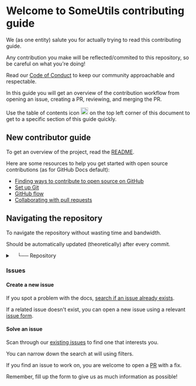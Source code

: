 # Welcome to SomeUtils contributing guide

We (as one entity) salute you for actually trying to read this contributing guide.

Any contribution you make will be reflected/commited to this repository, so be careful on what you're doing! 

Read our [Code of Conduct](./CODE_OF_CONDUCT.md) to keep our community approachable and respectable.

In this guide you will get an overview of the contribution workflow from opening an issue, creating a PR, reviewing, and merging the PR.

Use the table of contents icon <img src="https://github.com/github/docs/blob/7ada1b26cf14e242d78ddf021ab743158b6a87f2/assets/images/table-of-contents.png" width="20em" height="20em" /> on the top left corner of this document to get to a specific section of this guide quickly.

## New contributor guide

To get an overview of the project, read the [README](README.md).

Here are some resources to help you get started with open source contributions (as for GitHub Docs default):

- [Finding ways to contribute to open source on GitHub](https://docs.github.com/en/get-started/exploring-projects-on-github/finding-ways-to-contribute-to-open-source-on-github)
- [Set up Git](https://docs.github.com/en/get-started/quickstart/set-up-git)
- [GitHub flow](https://docs.github.com/en/get-started/quickstart/github-flow)
- [Collaborating with pull requests](https://docs.github.com/en/github/collaborating-with-pull-requests)


## Navigating the repository

To navigate the repository without wasting time and bandwidth.

Should be automatically updated (theoretically) after every commit.

<details>
<summary>&nbsp&nbsp&nbsp └── Repository</summary>

```shell
     ├── CODE_OF_CONDUCT.md
     ├── CONTRIBUTING.md
     ├── DirectoryMaintainer.java
     ├── LICENSE
     ├── README.md
     └── SomeUtils
         ├── DynamicArray
         │   ├── DynamicArray.class
         │   └── DynamicArray.java
         ├── ProgressBar
         │   ├── ProgressBar.class
         │   └── ProgressBar.java
         └── Timer
             ├── Timer.class
             └── Timer.java
```

</details>

### Issues

#### Create a new issue

If you spot a problem with the docs, [search if an issue already exists](https://docs.github.com/en/github/searching-for-information-on-github/searching-on-github/searching-issues-and-pull-requests#search-by-the-title-body-or-comments).

If a related issue doesn't exist, you can open a new issue using a relevant [issue form](https://github.com/JumperBot/SomeUtils/issues/new/choose). 

#### Solve an issue

Scan through our [existing issues](https://github.com/JumperBot/SomeUtils/issues) to find one that interests you.

You can narrow down the search at will using filters.

If you find an issue to work on, you are welcome to open a [PR](https://github.com/JumperBot/SomeUtils/compare) with a fix.

Remember, fill up the form to give us as much information as possible!